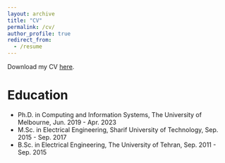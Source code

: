 ```yaml
---
layout: archive
title: "CV"
permalink: /cv/
author_profile: true
redirect_from:
  - /resume
---
```



Download my CV [here](http://hmdolatabadi.github.io//files/CV_Hadi_Mohaghegh_Dolatabadi_Apr_2023.pdf).

Education
======
* Ph.D. in Computing and Information Systems, The University of Melbourne, Jun. 2019 - Apr. 2023
* M.Sc. in Electrical Engineering, Sharif University of Technology, Sep. 2015 - Sep. 2017
* B.Sc. in Electrical Engineering, The University of Tehran, Sep. 2011 - Sep. 2015

